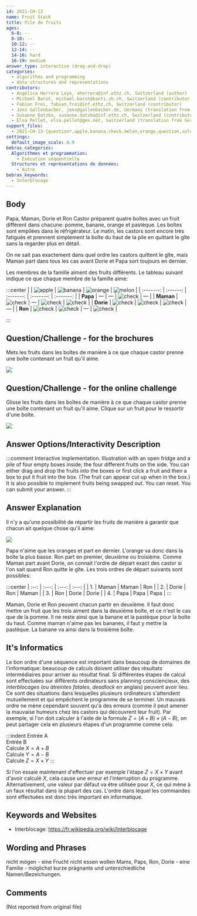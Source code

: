 ```yaml
---
id: 2021-CH-13
name: Fruit Stack
title: Pile de fruits
ages:
  6-8: --
  8-10: --
  10-12: --
  12-14: --
  14-16: hard
  16-19: medium
answer_type: interactive (drag-and-drop)
categories:
  - algorithms and programming
  - data structures and representations
contributors:
  - Angélica Herrera Loyo, aherrera@inf.ethz.ch, Switzerland (author)
  - Michael Barot, michael.barot@kanti.sh.ch, Switzerland (contributor)
  - Fabian Frei, fabian.frei@inf.ethz.ch, Switzerland (contributor)
  - Jens Gallenbacher, jens@gallenbacher.de, Germany (translation from English into German)
  - Susanne Datzko, susanne.datzko@inf.ethz.ch, Switzerland (contributor, graphics)
  - Elsa Pellet, elsa.pellet@gmx.net, Switzerland (translation from German into French)
support_files:
  - 2021-CH-13-{question*,apple,banana,check,melon,orange,question,solution}.svg by Susanne Datzko
settings:
  default_image_scale: 0.9
bebras_categories:
  Algorithmes et programmation:
    - Exécution séquentielle
  Structures et représentations de données:
    - Autre
bebras_keywords:
  - Interblocage
---
```



## Body

Papa, Maman, Dorie et Ron Castor préparent quatre boîtes avec un fruit différent dans chacune: pomme, banane, orange et pastèque. Les boîtes sont empilées dans le réfrigérateur. Le matin, les castors sont encore très fatigués et prennent simplement la boîte du haut de la pile en quittant le gîte sans la regarder plus en détail.

On ne sait pas exactement dans quel ordre les castors quittent le gîte, mais Maman part dans tous les cas avant Dorie et Papa sort toujours en dernier.

Les membres de la famille aiment des fruits différents. Le tableau suivant indique ce que chaque membre de la famille aime:

:::center
|           | ![apple] | ![banana] | ![orange] | ![melon]  |
| :-------: | :------: | :-------: | :-------: | :-------: |
| **Papa**  |    —     |     —     | ![check]  |     —     |
| **Maman** | ![check] |     —     | ![check]  | ![check]  |
| **Dorie** | ![check] | ![check]  | ![check]  |     —     |
|  **Ron**  | ![check] | ![check]  |     —     | ![check]  |

:::

[apple]: graphics/2021-CH-13-apple.svg "Pomme (25px)"
[banana]: graphics/2021-CH-13-banana.svg "Banane (45px)"
[check]: graphics/2021-CH-13-check.svg "Coche (20px)"
[melon]: graphics/2021-CH-13-melon.svg "Pastèque (30px)"
[orange]: graphics/2021-CH-13-orange.svg "Orange (30px)"


## Question/Challenge - for the brochures

Mets les fruits dans les boîtes de manière à ce que chaque castor prenne une boîte contenant un fruit qu'il aime.

![](graphics/2021-CH-13-question.svg)


## Question/Challenge - for the online challenge

Glisse les fruits dans les boîtes de manière à ce que chaque castor prenne une boîte contenant un fruit qu'il aime. Clique sur un fruit pour le ressortir d'une boîte.

![](interactivity/2021-CH-13-question-interactive.svg)


## Answer Options/Interactivity Description

<!-- empty -->

:::comment
Interactive implementation. Illustration with an open fridge and a pile of four empty boxes inside; the four different fruits on the side. You can either drag and drop the fruits into the boxes or first click a fruit and then a box to put it fruit into the box. 
(The fruit can appear cut up when in the box.)
It is also possible to implement fruits being swapped out.
You can reset. You can submit your answer. 
:::


## Answer Explanation

Il n'y a qu'une possibilité de répartir les fruits de manière à garantir que chacun ait quelque chose qu'il aime:

![](graphics/2021-CH-13-solution.svg)

Papa n'aime que les oranges et part en dernier. L'orange va donc dans la boîte la plus basse.
Ron part en premier, deuxième ou troisième. Comme Maman part avant Dorie, on connait l'ordre de départ exact des castor si l'on sait quand Ron quitte le gîte. Les trois ordres de départ suivants sont possibles:

:::center
| :--: | :---: | :---: | :---: |
|  1.  | Maman | Maman |  Ron  |
|  2.  | Dorie |  Ron  | Maman |
|  3.  |  Ron  | Dorie | Dorie |
|  4.  | Papa  | Papa  | Papa  |
:::

Maman, Dorie et Ron peuvent chacun partir en deuxième. Il faut donc mettre un fruit que les trois aiment dans la deuxième boîte, et ce n'est le cas que de la pomme. Il ne reste ainsi que la banane et la pastèque pour la boîte du haut. Comme maman n'aime pas les bananes, il faut y mettre la pastèque. La banane va ainsi dans la troisième boîte.


## It's Informatics

Le bon ordre d'une séquence est important dans beaucoup de domaines de l'informatique: beaucoup de calculs doivent utiliser des résultats intermédiaires pour arriver au résultat final. Si différentes étapes de calcul sont effectuées sur différents ordinateurs sans planning consciencieux, des _interblocages_ (ou _àtreintes fatales_, _deadlock_ en anglais) peuvent avoir lieu. Ce sont des situations dans lesquelles plusieurs ordinateurs s'attendent mutuellement et qui empêchent le programme de se terminer.
Un mauvais ordre ne mène cependant souvent qu'à des erreurs (comme il peut amener la mauvaise humeurs chez les castors qui découvrent leur fruit). Par exemple, si l'on doit calculer à l'aide de la formule $Z = (A+B) \times (A-B)$, on peut partager cela en plusieurs étapes d'un programme comme cela:

:::indent
Entrée A \
Entrée B \
Calcule $X = A + B$ \
Calcule $Y = A - B$ \
Calcule $Z = X \times Y$
:::

Si l'on essaie maintenant d'effectuer par exemple l'étape $Z = X \times Y$ avant d'avoir calculé $X$, cela cause une erreur et l'interruption du programme. Alternativement, une valeur par défaut va être utilisée pour $X$, ce qui mène à un faux résultat dans la plupart des cas. L'ordre dans lequel les commandes sont effectuées est donc très important en informatique.


## Keywords and Websites

 - Interblocage: https://fr.wikipedia.org/wiki/Interblocage


## Wording and Phrases

nicht mögen - eine Frucht nicht essen wollen
Mams, Paps, Ron, Dorie - eine Familie - möglichst kurze prägnante und unterschiedliche Namen/Bezeichungen.


## Comments

(Not reported from original file)
